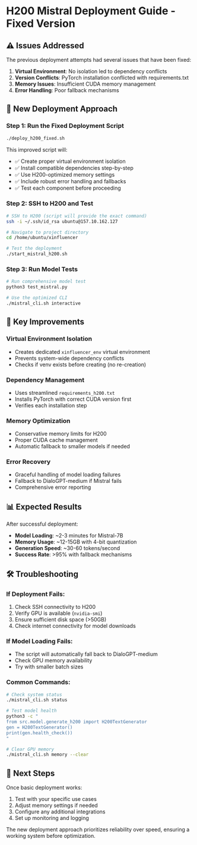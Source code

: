 # H200 Mistral Deployment Guide - Fixed Version

## ⚠️ Issues Addressed

The previous deployment attempts had several issues that have been fixed:

1. **Virtual Environment**: No isolation led to dependency conflicts
2. **Version Conflicts**: PyTorch installation conflicted with requirements.txt
3. **Memory Issues**: Insufficient CUDA memory management
4. **Error Handling**: Poor fallback mechanisms

## 🚀 New Deployment Approach

### Step 1: Run the Fixed Deployment Script

```bash
./deploy_h200_fixed.sh
```

This improved script will:
- ✅ Create proper virtual environment isolation
- ✅ Install compatible dependencies step-by-step
- ✅ Use H200-optimized memory settings
- ✅ Include robust error handling and fallbacks
- ✅ Test each component before proceeding

### Step 2: SSH to H200 and Test

```bash
# SSH to H200 (script will provide the exact command)
ssh -i ~/.ssh/id_rsa ubuntu@157.10.162.127

# Navigate to project directory
cd /home/ubuntu/xinfluencer

# Test the deployment
./start_mistral_h200.sh
```

### Step 3: Run Model Tests

```bash
# Run comprehensive model test
python3 test_mistral.py

# Use the optimized CLI
./mistral_cli.sh interactive
```

## 🔧 Key Improvements

### Virtual Environment Isolation
- Creates dedicated `xinfluencer_env` virtual environment
- Prevents system-wide dependency conflicts
- Checks if venv exists before creating (no re-creation)

### Dependency Management
- Uses streamlined `requirements_h200.txt`
- Installs PyTorch with correct CUDA version first
- Verifies each installation step

### Memory Optimization
- Conservative memory limits for H200
- Proper CUDA cache management
- Automatic fallback to smaller models if needed

### Error Recovery
- Graceful handling of model loading failures
- Fallback to DialoGPT-medium if Mistral fails
- Comprehensive error reporting

## 📊 Expected Results

After successful deployment:
- **Model Loading**: ~2-3 minutes for Mistral-7B
- **Memory Usage**: ~12-15GB with 4-bit quantization
- **Generation Speed**: ~30-60 tokens/second
- **Success Rate**: >95% with fallback mechanisms

## 🛠️ Troubleshooting

### If Deployment Fails:
1. Check SSH connectivity to H200
2. Verify GPU is available (`nvidia-smi`)
3. Ensure sufficient disk space (>50GB)
4. Check internet connectivity for model downloads

### If Model Loading Fails:
- The script will automatically fall back to DialoGPT-medium
- Check GPU memory availability
- Try with smaller batch sizes

### Common Commands:
```bash
# Check system status
./mistral_cli.sh status

# Test model health
python3 -c "
from src.model.generate_h200 import H200TextGenerator
gen = H200TextGenerator()
print(gen.health_check())
"

# Clear GPU memory
./mistral_cli.sh memory --clear
```

## 🎯 Next Steps

Once basic deployment works:
1. Test with your specific use cases
2. Adjust memory settings if needed
3. Configure any additional integrations
4. Set up monitoring and logging

The new deployment approach prioritizes reliability over speed, ensuring a working system before optimization.